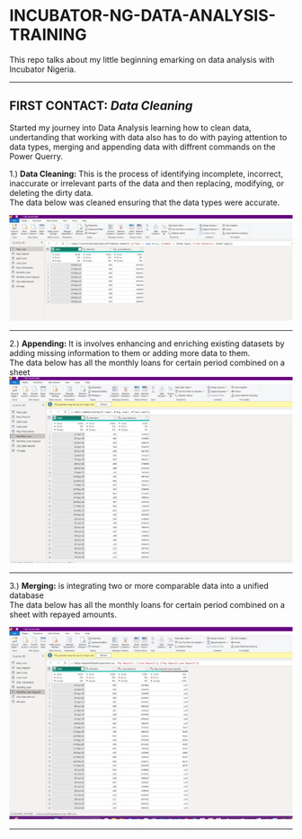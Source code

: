 # INCUBATOR-NG-DATA-ANALYSIS-TRAINING
This repo talks about my little beginning emarking on data analysis with Incubator Nigeria.
<br/> 
***

## FIRST CONTACT: _Data Cleaning_ <br/> 
Started my journey into Data Analysis learning how to clean data, undertanding that working with data also has to do with paying attention to data types, merging and appending data with diffrent commands on the Power Querry.


1.) **Data Cleaning:** This is the process of identifying incomplete, incorrect, inaccurate or irrelevant parts of the data and then replacing, modifying, or deleting the dirty data. <br> The data below was cleaned ensuring that the data types were accurate.

![](DATAC1.png)
<br/> 
***
2.) **Appending:** It is involves enhancing and enriching existing datasets by adding missing information to them or adding more data to them. <br/> The data below has all the monthly loans for certain period combined on a sheet
<br/> 
![](DATAC2.png)
<br/> 

***
3.) **Merging:** is integrating two or more comparable data into a unified database <br/> The data below has all the monthly loans for certain period combined on a sheet with repayed amounts.
<br/> 

![](DATAC3.png)

***

